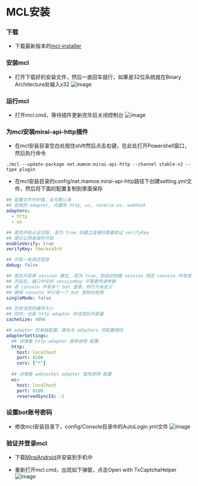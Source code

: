 # MCL安装

### 下载
- 下载最新版本的[mcl-installer](https://github.com/iTXTech/mcl-installer/releases)


### 安装mcl
- 打开下载好的安装文件，然后一直回车就行，如果是32位系统就在Binary Architecture处输入x32
![image](https://user-images.githubusercontent.com/89188316/161088266-461de87d-0e75-414b-aca3-fa3b7eb97e85.png)

### 运行mcl
- 打开mcl.cmd，等待插件更新完毕后关闭控制台
![image](https://user-images.githubusercontent.com/89188316/161089016-81ea8a98-1f74-4f11-96d8-679c5a613868.png)

### 为mcl安装mirai-api-http插件
- 在mcl安装目录空白处按住shift然后点击右键，在此处打开Powershell窗口，然后执行命令
```shell
./mcl --update-package net.mamoe:mirai-api-http --channel stable-v2 --type plugin
```
- 在mcl安装目录的config/net.mamoe.mirai-api-http路径下创建setting.yml文件，然后将下面的配置复制到里面保存
```yaml
## 配置文件中的值，全为默认值
## 启用的 adapter, 内置有 http, ws, reverse-ws, webhook
adapters:
  - http
  - ws

## 是否开启认证流程, 若为 true 则建立连接时需要验证 verifyKey
## 建议公网连接时开启
enableVerify: true
verifyKey: theresa3rd

## 开启一些调式信息
debug: false

## 是否开启单 session 模式, 若为 true，则自动创建 session 绑定 console 中登录的 bot
## 开启后，接口中任何 sessionKey 不需要传递参数
## 若 console 中有多个 bot 登录，则行为未定义
## 确保 console 中只有一个 bot 登陆时启用
singleMode: false

## 历史消息的缓存大小
## 同时，也是 http adapter 的消息队列容量
cacheSize: 4096

## adapter 的单独配置，键名与 adapters 项配置相同
adapterSettings:
  ## 详情看 http adapter 使用说明 配置
  http:
    host: localhost
    port: 8100
    cors: ["*"]
  
  ## 详情看 websocket adapter 使用说明 配置
  ws:
    host: localhost
    port: 8100
    reservedSyncId: -1
```

### 设置bot账号密码
- 修改mcl安装目录下，config/Console目录中的AutoLogin.yml文件
![image](https://user-images.githubusercontent.com/89188316/161096535-77340b3a-862b-426b-9c26-53c26f92832d.png)

### 验证并登录mcl
- 下载[MiraiAndroid](https://install.appcenter.ms/users/mzdluo123/apps/miraiandroid/distribution_groups/release)并安装到手机中

- 重新打开mcl.cmd，出现如下弹窗，点击Open with TxCaptchaHelper
![image](https://user-images.githubusercontent.com/89188316/161101769-35f7e9d1-202e-4c06-b05d-a7f6caaa8e9f.png)









